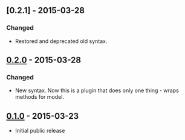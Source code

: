 ## [0.2.1] - 2015-03-28
### Changed
- Restored and deprecated old syntax.

## [0.2.0] - 2015-03-28
### Changed
- New syntax. Now this is a plugin that does only one thing - wraps methods for model.

## [0.1.0] - 2015-03-23
- Initial public release

[0.2.0]: https://github.com/aksyonov/mongoose-class-wrapper/compare/v0.1.0...v0.2.0
[0.1.0]: https://github.com/aksyonov/mongoose-class-wrapper/compare/ad484b7...v0.1.0
